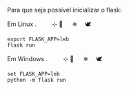 Para que seja possível inicializar o flask:

Em Linux . 　　  ⊹  :rocket:   　 ✵  　🕊

```
export FLASK_APP=leb
flask run
```
Em Windows . 　　  ⊹  :rocket:   　 ✵  　🕊

```
set FLASK_APP=leb
python -m flask run
```
